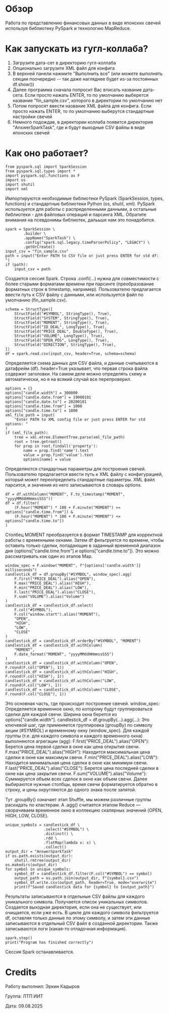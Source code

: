 # Обзор
Работа по представлению финансовых данных в виде японских свечей используя библиотеку PySpark и технологию MapReduce.

# Как запускать из гугл-коллаба?
1) Загрузите дата-сет в директорию гугл-коллаба
2) Опционально загрузите XML файл для конфига
3) В верхней панели нажмите "Выполнить все" (или можете выполнять секции поочередно -- так даже нагляднее будет из-за постоянных df.show())
4) Далее программа сначала попросит Вас вписать название дата-сета. Если просто нажать ENTER, то по умолчанию выберется название "fin_sample.csv", которого в директории по умолчанию нет
5) Потом попросят ввести название XML файла для конфига. Если просто нажать ENTER, то по умолчанию выберутся стандартные настройки свечей
6) Немного подождав, в директории коллаба появится директория "AnswerSparkTask", где и будут выходные CSV файлы в виде японских свечей

# Как оно работает?
```python3
from pyspark.sql import SparkSession
from pyspark.sql.types import *
import pyspark.sql.functions as F
import os
import shutil
import xml
```
Импортируются необходимые библиотеки PySpark (SparkSession, types, functions) и стандартные библиотеки Python (os, shutil, xml). PySpark используется для работы с распределенными данными, а остальные библиотеки - для файловых операций и парсинга XML. Обратите внимания на псевдонимы библиотек, далььше нам это понадобится.

```python3
spark = SparkSession \
        .builder \
        .appName("SparkTask") \
        .config("spark.sql.legacy.timeParserPolicy", "LEGACY") \
        .getOrCreate()
input_csv = "fin_sample.csv"
path = input("Enter PATH to CSV file or just press ENTER for std df: ")
if (path):
    input_csv = path
```
Создается сессия Spark. Строка .confi(...) нужна для совместимости с более старыми форматами времени при парсинге (преобразование форматных строк в timestamp, например). Пользователю предлагается ввести путь к CSV файлу с данными, или используется файл по умолчанию (fin_sample.csv).

```python3
schema = StructType([
    StructField("#SYMBOL", StringType(), True),
    StructField("SYSTEM", StringType(), True),
    StructField("MOMENT", StringType(), True),
    StructField("ID_DEAL", LongType(), True),
    StructField("PRICE_DEAL", DoubleType(), True),
    StructField("VOLUME", LongType(), True),
    StructField("OPEN_POS", LongType(), True),
    StructField("DIRECTION", StringType(), True),
])
df = spark.read.csv(input_csv, header=True, schema=schema)
```
Определяется схема данных для CSV файла, и данные считываются в датафрейм (df). header=True указывает, что первая строка файла содержит заголовки. На самом деле можно определять схему и автоматически, но я на всякий случай все перепроверил.

```python3
options = {}
options["candle.width"] = 300000
options["candle.date.from"] = 19000101
options["candle.date.to"] = 20200101
options["candle.time.from"] = 1000
options["candle.time.to"] = 1800
xml_file_path = input(
    "Enter PATH to XML config file or just press ENTER for std options: "
)
if (xml_file_path):
    tree = xml.etree.ElementTree.parse(xml_file_path)
    root = tree.getroot()
    for prop in root.findall('property'):
        name = prop.find('name').text
        value = prop.find('value').text
        options[name] = value
```
Определяются стандартные параметры для построения свечей. Пользователю предлагается ввести путь к XML файлу с конфигурацией, который может переопределить стандартные параметры. XML файл парсится, и значения из него записываются в словарь options.

```python3
df = df.withColumn("MOMENT", F.to_timestamp("MOMENT", "yyyyMMddHHmmssSSS"))
df = df.filter(
    (F.hour("MOMENT") * 100 + F.minute("MOMENT") >= options["candle.time.from"]) &
    (F.hour("MOMENT") * 100 + F.minute("MOMENT") <= options["candle.time.to"])
)
```
Столбец MOMENT преобразуется в формат TIMESTAMP для корректной работы с временными окнами. Затем df фильтруется по времени, чтобы оставить только сделки, попадающие в заданный временной диапазон дня (options["candle.time.from"] и options["candle.time.to"]). Это можно рассматривать как один из этапов Map.


```python3
window_spec = F.window("MOMENT", f"{options['candle.width']} milliseconds")
candlestick_df = df.groupBy("#SYMBOL", window_spec).agg(
    F.first("PRICE_DEAL").alias("OPEN"),
    F.max("PRICE_DEAL").alias("HIGH"),
    F.min("PRICE_DEAL").alias("LOW"),
    F.last("PRICE_DEAL").alias("CLOSE"),
    F.sum("VOLUME").alias("Volume")
)
candlestick_df = candlestick_df.select(
    F.col("#SYMBOL"),
    F.col("window.start").alias("MOMENT"),
    "OPEN",
    "HIGH",
    "LOW",
    "CLOSE"
)
candlestick_df = candlestick_df.orderBy("#SYMBOL", "MOMENT")
candlestick_df = candlestick_df.withColumn(
    "MOMENT",
    F.date_format("MOMENT", "yyyyMMddHHmmssSSS")
)
candlestick_df = candlestick_df.withColumn("OPEN", F.round(F.col("OPEN"), 1))
candlestick_df = candlestick_df.withColumn("HIGH", F.round(F.col("HIGH"), 1))
candlestick_df = candlestick_df.withColumn("LOW", F.round(F.col("LOW"), 1))
candlestick_df = candlestick_df.withColumn("CLOSE", F.round(F.col("CLOSE"), 1))
```
Это основная часть, где происходит построение свечей.
window_spec: Определяется временное окно, по которому будут группироваться сделки для каждой свечи. Ширина окна берется из options["candle.width"].
candlestick_df = df.groupBy(...).agg(...): Это ключевой шаг, где применяется группировка (groupBy) по символу акции (#SYMBOL) и временному окну (window_spec). Для каждой группы (т.е. для каждого символа и каждого временного окна) выполняются агрегации (agg):
F.first("PRICE_DEAL").alias("OPEN"): Берется цена первой сделки в окне как цена открытия свечи.
F.max("PRICE_DEAL").alias("HIGH"): Находится максимальная цена сделки в окне как максимум свечи.
F.min("PRICE_DEAL").alias("LOW"): Находится минимальная цена сделки в окне как минимум свечи.
F.last("PRICE_DEAL").alias("CLOSE"): Берется цена последней сделки в окне как цена закрытия свечи.
F.sum("VOLUME").alias("Volume"): Суммируется объем всех сделок в окне как объем свечи.
Далее выбираются нужные столбцы, время свечи форматируется обратно в строку, и цены округляются до одного знака после запятой.

Тут .groupBy() означает этап Shuffle, мы можем различные группы раскидать по кластерам. А .agg() считается этапом Reduce — сворачиваем временное окно в коллекцию скалярных значений (OPEN, HIGH, LOW, CLOSE).

```python3
unique_symbols = candlestick_df \
                 .select("#SYMBOL") \
                 .distinct() \
                 .rdd \
                 .flatMap(lambda x: x) \
                 .collect()
output_dir = "AnswerSparkTask"
if os.path.exists(output_dir):
    shutil.rmtree(output_dir)
os.makedirs(output_dir)
for symbol in unique_symbols:
    symbol_df = candlestick_df.filter(F.col("#SYMBOL") == symbol)
    output_path = os.path.join(output_dir, f"{symbol}.csv")
    symbol_df.write.csv(output_path, header=True, mode="overwrite")
    print(f"Saved candlestick data for {symbol} to {output_path}")
```
Результаты записываются в отдельные CSV файлы для каждого уникального символа.
Получается список уникальных символов. Создается выходная директория, если она не существует, или очищается, если уже есть.
В цикле для каждого символа фильтруется df, оставляя только данные по этому символу, и затем эти данные записываются в отдельный CSV файл в созданной директории.
Также записываются логи (какая-то отладочная информация).

```python3
spark.stop()
print("Program has finished correctly")
```
Сессия Spark останавливается.

# Credits
Работу выполнил: Эркин Кадыров

Группа: ЛТП ИИТ

Дата: 09.08.2025
